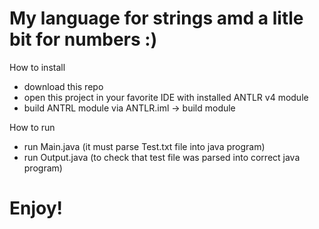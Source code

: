 # My language for strings amd a litle bit for numbers :)

How to install

  - download this repo
  - open this project in your favorite IDE with installed ANTLR v4 module
  - build ANTRL module via ANTLR.iml -> build module

How to  run
  - run Main.java (it must parse Test.txt file into java program)
  - run Output.java (to check that test file was parsed into correct java program)

# Enjoy!